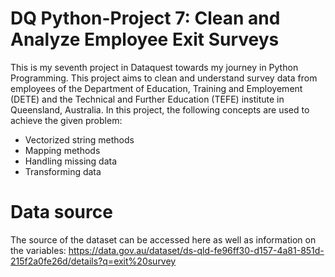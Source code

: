 # DQ Python-Project 7: Clean and Analyze Employee Exit Surveys
This is my seventh project in Dataquest towards my journey in Python Programming. This project aims to clean and understand survey data from employees of the Department of Education, Training and Employement (DETE) and the Technical and Further Education (TEFE) institute in Queensland, Australia. In this project, the following concepts are used to achieve the given problem:
- Vectorized string methods
- Mapping methods
- Handling missing data
- Transforming data

# Data source

The source of the dataset can be accessed here as well as information on the variables: https://data.gov.au/dataset/ds-qld-fe96ff30-d157-4a81-851d-215f2a0fe26d/details?q=exit%20survey
